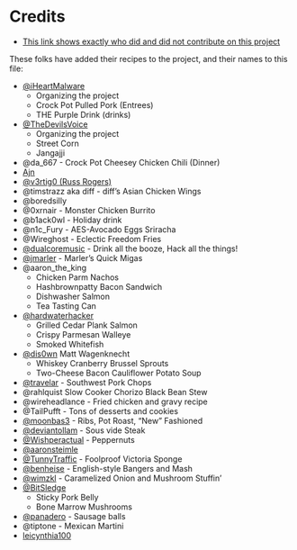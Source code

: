 # Credits

- [This link shows exactly who did and did not contribute on this project](https://github.com/DEAD10C5/1337-Noms-The-Hacker-Cookbook/graphs/contributors)

These folks have added their recipes to the project, and their names to this file:

- [@iHeartMalware](https://twitter.com/iheartmalware)
  - Organizing the project
  - Crock Pot Pulled Pork (Entrees)
  - THE Purple Drink (drinks)
- [@TheDevilsVoice](https://twitter.com/TheDevilsVoice)
  - Organizing the project
  - Street Corn
  - Jangajji
- @da_667 - Crock Pot Cheesey Chicken Chili (Dinner)
- [Ajn](https://github.com/x41x41x90)
- [@v3rtig0 (Russ Rogers)](https://twitter.com/v3rtig0)
- @timstrazz aka diff - diff’s Asian Chicken Wings
- @boredsilly
- @0xrnair - Monster Chicken Burrito
- @b1ack0wl - Holiday drink
- @n1c_Fury - AES-Avocado Eggs Sriracha
- @Wireghost - Eclectic Freedom Fries
- [@dualcoremusic](https://twitter.com/dualcoremusic) - Drink all the booze, Hack all the things!
- [@jmarler](https://github.com/jmarler) - Marler’s Quick Migas
- @aaron_the_king
  - Chicken Parm Nachos
  - Hashbrownpatty Bacon Sandwich
  - Dishwasher Salmon
  - Tea Tasting Can
- [@hardwaterhacker](https://twitter.com/hardwaterhacker)
  - Grilled Cedar Plank Salmon
  - Crispy Parmesan Walleye
  - Smoked Whitefish
- [@dis0wn](https://twitter.com/dis0wn_) Matt Wagenknecht
  - Whiskey Cranberry Brussel Sprouts
  - Two-Cheese Bacon Cauliflower Potato Soup
- [@travelar](https://twitter.com/erikburgess_) - Southwest Pork Chops
- @rahlquist Slow Cooker Chorizo Black Bean Stew
- @wireheadlance - Fried chicken and gravy recipe
- @TailPufft - Tons of desserts and cookies
- [@moonbas3](https://twitter.com/moonbas3) - Ribs, Pot Roast, “New” Fashioned
- [@deviantollam](https://twitter.com/deviantollam) - Sous vide Steak
- [@Wishperactual](https://twitter.com/Wishperactual) - Peppernuts
- [@aaronsteimle](https://twitter.com/aaronsteimle)
- [@TunnyTraffic](https://twitter.com/tunnytraffic) - Foolproof Victoria Sponge
- [@benheise](https://twitter.com/benheise) - English-style Bangers and Mash
- [@wimzkl](https://twitter.com/wimzkl) - Caramelized Onion and Mushroom Stuffin’
- [@BitSledge](https://twitter.com/bitsledge)
  - Sticky Pork Belly
  - Bone Marrow Mushrooms
- [@panadero](https://twitter.com/panadero) - Sausage balls
- @tiptone - Mexican Martini
- [leicynthia100](https://github.com/leicynthia100)

